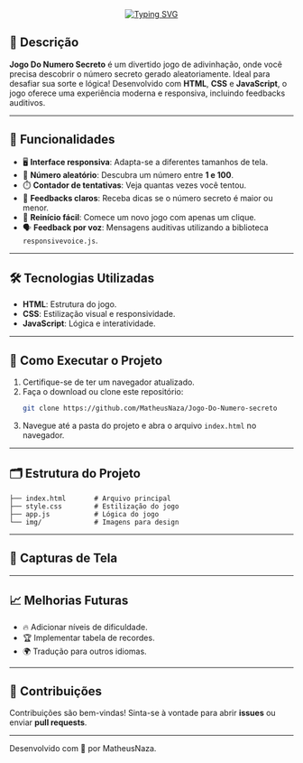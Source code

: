 <div align="center">
  <a href="https://git.io/typing-svg">
    <img src="https://readme-typing-svg.demolab.com?font=Fira+Code&pause=1000&color=3627F7&background=FF56FF00&center=verdadeiro&vCenter=verdadeiro&repeat=verdadeiro&random=falso&width=435&lines=🎮+Jogo+Do+Numero+Secreto" alt="Typing SVG" />
  </a>
</div>

## 📝 Descrição
**Jogo Do Numero Secreto** é um divertido jogo de adivinhação, onde você precisa descobrir o número secreto gerado aleatoriamente. Ideal para desafiar sua sorte e lógica! Desenvolvido com **HTML**, **CSS** e **JavaScript**, o jogo oferece uma experiência moderna e responsiva, incluindo feedbacks auditivos.

---

## 🚀 Funcionalidades
- 🖥️ **Interface responsiva**: Adapta-se a diferentes tamanhos de tela.
- 🔢 **Número aleatório**: Descubra um número entre **1 e 100**.
- ⏱️ **Contador de tentativas**: Veja quantas vezes você tentou.
- 📢 **Feedbacks claros**: Receba dicas se o número secreto é maior ou menor.
- 🔁 **Reinício fácil**: Comece um novo jogo com apenas um clique.
- 🗣️ **Feedback por voz**: Mensagens auditivas utilizando a biblioteca `responsivevoice.js`.

---

## 🛠️ Tecnologias Utilizadas
- **HTML**: Estrutura do jogo.
- **CSS**: Estilização visual e responsividade.
- **JavaScript**: Lógica e interatividade.

---

## 📖 Como Executar o Projeto
1. Certifique-se de ter um navegador atualizado.
2. Faça o download ou clone este repositório:
   ```bash
   git clone https://github.com/MatheusNaza/Jogo-Do-Numero-secreto
   ```
3. Navegue até a pasta do projeto e abra o arquivo `index.html` no navegador.

---

## 🗂️ Estrutura do Projeto
```
├── index.html       # Arquivo principal
├── style.css        # Estilização do jogo
├── app.js           # Lógica do jogo
└── img/             # Imagens para design
```

---

## 🌟 Capturas de Tela


---

## 📈 Melhorias Futuras
- 🔥 Adicionar níveis de dificuldade.
- 🏆 Implementar tabela de recordes.
- 🌍 Tradução para outros idiomas.

---

## 🤝 Contribuições
Contribuições são bem-vindas! Sinta-se à vontade para abrir **issues** ou enviar **pull requests**.

---

Desenvolvido com 💙 por MatheusNaza.
